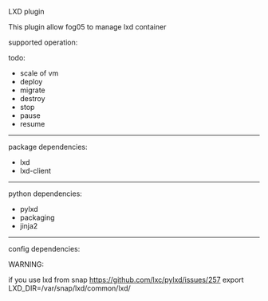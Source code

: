 <!-- # Copyright (c) 2014,2018 ADLINK Technology Inc.
# 
# See the NOTICE file(s) distributed with this work for additional
# information regarding copyright ownership.
# 
# This program and the accompanying materials are made available under the
# terms of the Eclipse Public License 2.0 which is available at
# http://www.eclipse.org/legal/epl-2.0
# 
# SPDX-License-Identifier: EPL-2.0
#
# Contributors: Gabriele Baldoni, ADLINK Technology Inc. - Base plugins set -->


LXD plugin

This plugin allow fog05 to manage lxd container

supported operation:


todo:

- scale of vm
- deploy
- migrate
- destroy
- stop
- pause
- resume

---
package dependencies:

- lxd
- lxd-client
---

python dependencies:

- pylxd
- packaging
- jinja2


---

config dependencies:



WARNING:

if you use lxd from snap
https://github.com/lxc/pylxd/issues/257
export LXD_DIR=/var/snap/lxd/common/lxd/



